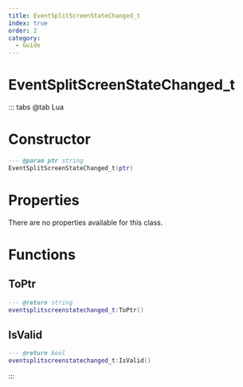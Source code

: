 ```yaml
---
title: EventSplitScreenStateChanged_t
index: true
order: 2
category:
  - Guide
---
```


# EventSplitScreenStateChanged_t

::: tabs
@tab Lua
# Constructor
```lua
--- @param ptr string
EventSplitScreenStateChanged_t(ptr)
```
# Properties
There are no properties available for this class.
# Functions
## ToPtr
```lua
--- @return string
eventsplitscreenstatechanged_t:ToPtr()
```
## IsValid
```lua
--- @return bool
eventsplitscreenstatechanged_t:IsValid()
```

:::